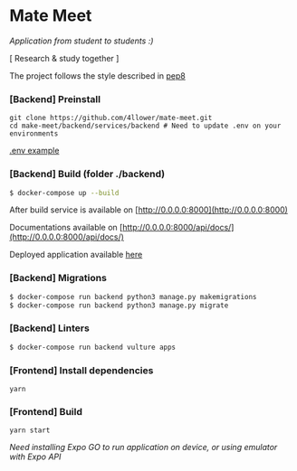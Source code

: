# Mate Meet

*Application from student to students :)*

[ Research & study together ]

The project follows the style described in [pep8](https://www.python.org/dev/peps/pep-0008/)
### [Backend] Preinstall
```
git clone https://github.com/4llower/mate-meet.git
cd make-meet/backend/services/backend # Need to update .env on your environments
```
[.env example](https://github.com/4llower/mate-meet/blob/master/backend/services/backend/.env.example)

### [Backend] Build (folder ./backend)

```bash
$ docker-compose up --build
```

After build service is available on [http://0.0.0.0:8000](http://0.0.0.0:8000)

Documentations available on [http://0.0.0.0:8000/api/docs/](http://0.0.0.0:8000/api/docs/)

Deployed application available [here](http://llower.tech/api/docs/)
### [Backend] Migrations

```bash
$ docker-compose run backend python3 manage.py makemigrations
$ docker-compose run backend python3 manage.py migrate
```

### [Backend] Linters

```bash
$ docker-compose run backend vulture apps
```

### [Frontend] Install dependencies
```
yarn
```

### [Frontend] Build
```
yarn start
```
*Need installing Expo GO to run application on device, or using emulator with Expo API*
